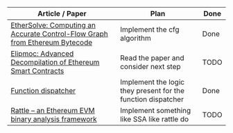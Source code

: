 
| Article / Paper                                                                                                                                                | Plan                                                         | Done |
| -------------------------------------------------------------------------------------------------------------------------------------------------------------- | ------------------------------------------------------------ | ---- |
| [EtherSolve: Computing an Accurate Control-Flow Graph from Ethereum Bytecode](https://arxiv.org/pdf/2103.09113.pdf)                                            | Implement the cfg algorithm                                  | Done |
| [Elipmoc: Advanced Decompilation of Ethereum Smart Contracts](https://yanniss.github.io/elipmoc-oopsla22.pdf) | Read the paper and consider next step | TODO |
| [Function dispatcher](https://karmacoma.notion.site/Building-an-EVM-from-scratch-part-3-calldata-and-the-function-dispatcher-83e82ea0e02d43cfb60c0cc563729339) | Implement the logic they present for the function dispatcher | Done |
| [Rattle – an Ethereum EVM binary analysis framework](https://blog.trailofbits.com/2018/09/06/rattle-an-ethereum-evm-binary-analysis-framework/)                | Implement something like SSA like rattle do                  | TODO |
